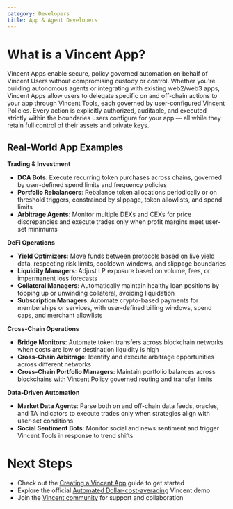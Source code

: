 ```yaml
---
category: Developers
title: App & Agent Developers
---
```


# What is a Vincent App?

Vincent Apps enable secure, policy governed automation on behalf of Vincent Users without compromising custody or control. Whether you're building autonomous agents or integrating with existing web2/web3 apps, Vincent Apps allow users to delegate specific on and off-chain actions to your app through Vincent Tools, each governed by user-configured Vincent Policies. Every action is explicitly authorized, auditable, and executed strictly within the boundaries users configure for your app — all while they retain full control of their assets and private keys.

## Real-World App Examples

**Trading & Investment**

- **DCA Bots**: Execute recurring token purchases across chains, governed by user-defined spend limits and frequency policies
- **Portfolio Rebalancers**: Rebalance token allocations periodically or on threshold triggers, constrained by slippage, token allowlists, and spend limits
- **Arbitrage Agents**: Monitor multiple DEXs and CEXs for price discrepancies and execute trades only when profit margins meet user-set minimums

**DeFi Operations**

- **Yield Optimizers**: Move funds between protocols based on live yield data, respecting risk limits, cooldown windows, and slippage boundaries
- **Liquidity Managers**: Adjust LP exposure based on volume, fees, or impermanent loss forecasts
- **Collateral Managers**: Automatically maintain healthy loan positions by topping up or unwinding collateral, avoiding liquidation
- **Subscription Managers**: Automate crypto-based payments for memberships or services, with user-defined billing windows, spend caps, and merchant allowlists

**Cross-Chain Operations**

- **Bridge Monitors**: Automate token transfers across blockchain networks when costs are low or destination liquidity is high
- **Cross-Chain Arbitrage**: Identify and execute arbitrage opportunities across different networks
- **Cross-Chain Portfolio Managers**: Maintain portfolio balances across blockchains with Vincent Policy governed routing and transfer limits

**Data-Driven Automation**

- **Market Data Agents**: Parse both on and off-chain data feeds, oracles, and TA indicators to execute trades only when strategies align with user-set conditions
- **Social Sentiment Bots**: Monitor social and news sentiment and trigger Vincent Tools in response to trend shifts

# Next Steps

- Check out the [Creating a Vincent App](./Creating-App.md) guide to get started
- Explore the official [Automated Dollar-cost-averaging](https://demo.heyvincent.ai/) Vincent demo
- Join the [Vincent community](https://t.me/c/2038294753/3289) for support and collaboration
